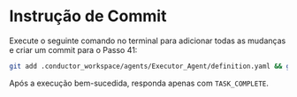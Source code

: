 # Instrução de Commit

Execute o seguinte comando no terminal para adicionar todas as mudanças e criar um commit para o Passo 41:

```bash
git add .conductor_workspace/agents/Executor_Agent/definition.yaml && git commit -m "feat(agents): Estágio 41 - Definir capabilities do Executor Agent"
```

Após a execução bem-sucedida, responda apenas com `TASK_COMPLETE`.
